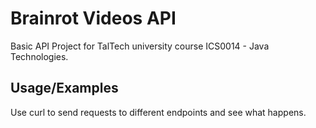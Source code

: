 
# Brainrot Videos API

Basic API Project for TalTech university course ICS0014 - Java Technologies. 


## Usage/Examples

Use curl to send requests to different endpoints and see what happens.
